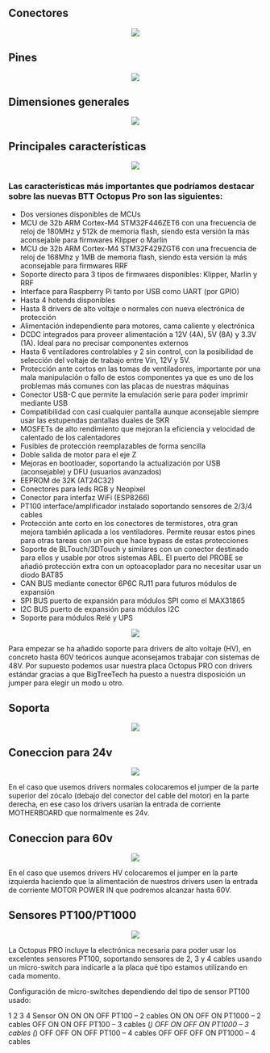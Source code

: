## Conectores

<div align="middle"><img src="/Placa madre/Imagenes/1.png"></div>

## Pines 

<div align="middle"><img src="/Placa madre/Imagenes/2.png"></div>

## Dimensiones generales

<div align="middle"><img src="/Placa madre/Imagenes/3.png"></div>



## Principales características

<div align="middle"><img src="/Placa madre/Imagenes/4.jpg"></div>

### Las características más importantes que podríamos destacar sobre las nuevas BTT Octopus Pro son las siguientes:

- Dos versiones disponibles de MCUs
- MCU de 32b ARM Cortex-M4 STM32F446ZET6 con una frecuencia de reloj de 180MHz y 512k de memoria flash, siendo esta versión la más aconsejable para firmwares Klipper o Marlin
- MCU de 32b ARM Cortex-M4 STM32F429ZGT6 con una frecuencia de reloj de 168Mhz y 1MB de memoria flash, siendo esta versión la más aconsejable para firmwares RRF
- Soporte directo para 3 tipos de firmwares disponibles: Klipper, Marlin y RRF
- Interface para Raspberry Pi tanto por USB como UART (por GPIO)
- Hasta 4 hotends disponibles
- Hasta 8 drivers de alto voltaje o normales con nueva electrónica de protección
- Alimentación independiente para motores, cama caliente y electrónica
- DCDC integrados para proveer alimentación a 12V (4A), 5V (8A) y 3.3V (1A). Ideal para no precisar componentes externos
- Hasta 6 ventiladores controlables y 2 sin control, con la posibilidad de selección del voltaje de trabajo entre Vin, 12V y 5V.
- Protección ante cortos en las tomas de ventiladores, importante por una mala manipulación o fallo de estos componentes ya que es uno de los problemas más comunes con las placas de nuestras máquinas
- Conector USB-C que permite la emulación serie para poder imprimir mediante USB
- Compatibilidad con casi cualquier pantalla aunque aconsejable siempre usar las estupendas pantallas duales de SKR
- MOSFETs de alto rendimiento que mejoran la eficiencia y velocidad de calentado de los calentadores
- Fusibles de protección reemplazables de forma sencilla
- Doble salida de motor para el eje Z
- Mejoras en bootloader, soportando la actualización por USB (aconsejable) y DFU (usuarios avanzados)
- EEPROM de 32K (AT24C32)
- Conectores para leds RGB y Neopixel
- Conector para interfaz WiFi (ESP8266)
- PT100 interface/amplificador instalado soportando sensores de 2/3/4 cables
- Protección ante corto en los conectores de termistores, otra gran mejora también aplicada a los ventiladores. Permite reusar estos pines para otras tareas con un pin que hace bypass de estas protecciones
- Soporte de BLTouch/3DTouch y similares con un conector destinado para ellos y usable por otros sistemas ABL. El puerto del PROBE se añadió protección extra con un optoacoplador para no necesitar usar un diodo BAT85
- CAN BUS mediante conector 6P6C RJ11 para futuros módulos de expansión
- SPI BUS puerto de expansión para módulos SPI como el MAX31865
- I2C BUS puerto de expansión para módulos I2C
- Soporte para módulos Relé y UPS



<div align="middle"><img src="/Placa madre/Imagenes/5.png"></div>

Para empezar se ha añadido soporte para drivers de alto voltaje (HV), en concreto hasta 60V teóricos aunque aconsejamos trabajar con sistemas de 48V. Por supuesto podemos usar nuestra placa Octopus PRO con drivers estándar gracias a que BigTreeTech ha puesto a nuestra disposición un jumper para elegir un modo u otro.



## Soporta

<div align="middle"><img src="/Placa madre/Imagenes/6.png"></div>



## Coneccion para 24v

<div align="middle"><img src="/Placa madre/Imagenes/7.png"></div>

En el caso que usemos drivers normales colocaremos el jumper de la parte superior del zócalo (debajo del conector del cable del motor) en la parte derecha, en ese caso los drivers usarían la entrada de corriente MOTHERBOARD que normalmente es 24v.


## Coneccion para 60v

<div align="middle"><img src="/Placa madre/Imagenes/8.png"></div>

En el caso que usemos drivers HV colocaremos el jumper en la parte izquierda haciendo que la alimentación de nuestros drivers usen la entrada de corriente MOTOR POWER IN que podremos alcanzar hasta 60V.



## Sensores PT100/PT1000

<div align="middle"><img src="/Placa madre/Imagenes/9.png"></div>

La Octopus PRO incluye la electrónica necesaria para poder usar los excelentes sensores PT100, soportando sensores de 2, 3 y 4 cables usando un micro-switch para indicarle a la placa qué tipo estamos utilizando en cada momento.

Configuración de micro-switches dependiendo del tipo de sensor PT100 usado:

1	2	3	4	Sensor
ON	ON	ON	OFF	PT100 – 2 cables
ON	ON	OFF	ON	PT1000 – 2 cables
OFF	ON	ON	OFF	PT100 – 3 cables (*)
OFF	ON	OFF	ON	PT1000 – 3 cables (*)
OFF	OFF	ON	OFF	PT100 – 4 cables
OFF	OFF	OFF	ON	PT1000 – 4 cables
